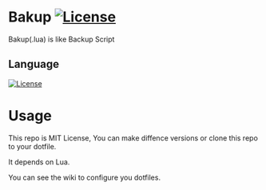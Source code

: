 # Bakup [![License](https://img.shields.io/badge/license-MIT-yellow)](https://mit-license.org)

Bakup(.lua) is like Backup Script

## Language
[![License](https://img.shields.io/badge/%E7%AE%80%E4%BD%93%E4%B8%AD%E6%96%87-red)](./README.zh_CN.md)

# Usage

This repo is MIT License, You can make diffence versions or clone this repo to
your dotfile.

It depends on Lua.

You can see the wiki to configure you dotfiles.
